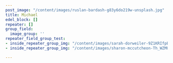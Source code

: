 ```yaml
---
post_image: "/content/images/ruslan-bardash-g83y6do219w-unsplash.jpg"
title: Michael
edel_block: []
repeater: []
group_field:
  image_group: ''
repeater_field_group_test:
- inside_repeater_group_img: "/content/images/sarah-dorweiler-9Z1KRIfpBTM-unsplash.jpg"
- inside_repeater_group_img: "/content/images/sharon-mccutcheon-Th_WZMUPnO4-unsplash.jpg"

---
```


